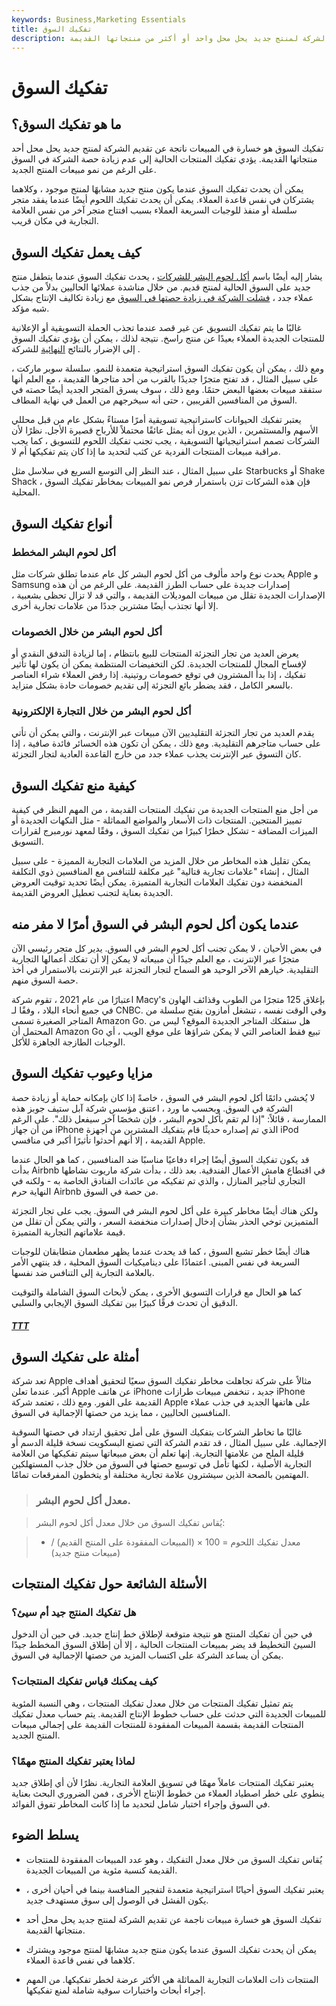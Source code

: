 ```yaml
---
keywords: Business,Marketing Essentials
title: تفكيك السوق
description: تفكيك السوق هو خسارة في المبيعات ناتجة عن إدخال الشركة لمنتج جديد يحل محل واحد أو أكثر من منتجاتها القديمة.
---
```


# تفكيك السوق
## ما هو تفكيك السوق؟

تفكيك السوق هو خسارة في المبيعات ناتجة عن تقديم الشركة لمنتج جديد يحل محل أحد منتجاتها القديمة. يؤدي تفكيك المنتجات الحالية إلى عدم زيادة حصة الشركة في السوق على الرغم من نمو مبيعات المنتج الجديد.

يمكن أن يحدث تفكيك السوق عندما يكون منتج جديد مشابهًا لمنتج موجود ، وكلاهما يشتركان في نفس قاعدة العملاء. يمكن أن يحدث تفكيك اللحوم أيضًا عندما يفقد متجر سلسلة أو منفذ للوجبات السريعة العملاء بسبب افتتاح متجر آخر من نفس العلامة التجارية في مكان قريب.

## كيف يعمل تفكيك السوق

يشار إليه أيضًا باسم [أكل لحوم البشر للشركات](/corporatecannibalism) ، يحدث تفكيك السوق عندما يتطفل منتج جديد على السوق الحالية لمنتج قديم. من خلال مناشدة عملائها الحاليين بدلاً من جذب عملاء جدد ، [فشلت الشركة في زيادة حصتها في السوق](/dog) مع زيادة تكاليف الإنتاج بشكل شبه مؤكد.

غالبًا ما يتم تفكيك التسويق عن غير قصد عندما تجذب الحملة التسويقية أو الإعلانية للمنتجات الجديدة العملاء بعيدًا عن منتج راسخ. نتيجة لذلك ، يمكن أن يؤدي تفكيك السوق إلى الإضرار بالنتائج [النهائية](/bottomline) للشركة .

ومع ذلك ، يمكن أن يكون تفكيك السوق استراتيجية متعمدة للنمو. سلسلة سوبر ماركت ، على سبيل المثال ، قد تفتح متجرًا جديدًا بالقرب من أحد متاجرها القديمة ، مع العلم أنها ستفقد مبيعات بعضها البعض حتمًا. ومع ذلك ، سوف يسرق المتجر الجديد أيضًا حصته في السوق من المنافسين القريبين ، حتى أنه سيخرجهم من العمل في نهاية المطاف.

يعتبر تفكيك الحيوانات كاستراتيجية تسويقية أمرًا مستاءً بشكل عام من قبل محللي الأسهم والمستثمرين ، الذين يرون أنه يمثل عائقًا محتملاً للأرباح قصيرة الأجل. نظرًا لأن الشركات تصمم استراتيجياتها التسويقية ، يجب تجنب تفكيك اللحوم للتسويق ، كما يجب مراقبة مبيعات المنتجات الفردية عن كثب لتحديد ما إذا كان يتم تفكيكها أم لا.

على سبيل المثال ، عند النظر إلى التوسع السريع في سلاسل مثل Starbucks أو Shake Shack ، فإن هذه الشركات تزن باستمرار فرص نمو المبيعات بمخاطر تفكيك السوق المحلية.

## أنواع تفكيك السوق

### أكل لحوم البشر المخطط

يحدث نوع واحد مألوف من أكل لحوم البشر كل عام عندما تطلق شركات مثل Apple و Samsung إصدارات جديدة على حساب الطرز القديمة. على الرغم من أن هذه الإصدارات الجديدة تقلل من مبيعات الموديلات القديمة ، والتي قد لا تزال تحظى بشعبية ، إلا أنها تجتذب أيضًا مشترين جددًا من علامات تجارية أخرى.

### أكل لحوم البشر من خلال الخصومات

يعرض العديد من تجار التجزئة المنتجات للبيع بانتظام ، إما لزيادة التدفق النقدي أو لإفساح المجال للمنتجات الجديدة. لكن التخفيضات المنتظمة يمكن أن يكون لها تأثير تفكيك ، إذا بدأ المشترون في توقع خصومات روتينية. إذا رفض العملاء شراء العناصر بالسعر الكامل ، فقد يضطر بائع التجزئة إلى تقديم خصومات حادة بشكل متزايد.

### أكل لحوم البشر من خلال التجارة الإلكترونية

يقدم العديد من تجار التجزئة التقليديين الآن مبيعات عبر الإنترنت ، والتي يمكن أن تأتي على حساب متاجرهم التقليدية. ومع ذلك ، يمكن أن تكون هذه الخسائر فائدة صافية ، إذا كان التسوق عبر الإنترنت يجذب عملاء جدد من خارج القاعدة العادية لتجار التجزئة.

## كيفية منع تفكيك السوق

من أجل منع المنتجات الجديدة من تفكيك المنتجات القديمة ، من المهم النظر في كيفية تمييز المنتجين. المنتجات ذات الأسعار والمواضع المماثلة - مثل النكهات الجديدة أو الميزات المضافة - تشكل خطرًا كبيرًا من تفكيك السوق ، وفقًا لمعهد نورمبرج لقرارات التسويق.

يمكن تقليل هذه المخاطر من خلال المزيد من العلامات التجارية المميزة - على سبيل المثال ، إنشاء "علامات تجارية قتالية" غير مكلفة للتنافس مع المنافسين ذوي التكلفة المنخفضة دون تفكيك العلامات التجارية المتميزة. يمكن أيضًا تحديد توقيت العروض الجديدة بعناية لتجنب تعطيل العروض القديمة.

## عندما يكون أكل لحوم البشر في السوق أمرًا لا مفر منه

في بعض الأحيان ، لا يمكن تجنب أكل لحوم البشر في السوق. يدير كل متجر رئيسي الآن متجرًا عبر الإنترنت ، مع العلم جيدًا أن مبيعاته لا يمكن إلا أن تفكك أعمالها التجارية التقليدية. خيارهم الآخر الوحيد هو السماح لتجار التجزئة عبر الإنترنت بالاستمرار في أخذ حصة السوق منهم.

اعتبارًا من عام 2021 ، تقوم شركة Macy's بإغلاق 125 متجرًا من الطوب وقذائف الهاون في جميع أنحاء البلاد ، وفقًا لـ CNBC. وفي الوقت نفسه ، تنشغل أمازون بفتح سلسلة من المتاجر الصغيرة تسمى Amazon Go. هل ستفكك المتاجر الجديدة الموقع؟ ليس من المحتمل أن Amazon Go تبيع فقط العناصر التي لا يمكن شراؤها على موقع الويب ، أي الوجبات الطازجة الجاهزة للأكل.

## مزايا وعيوب تفكيك السوق

لا يُخشى دائمًا أكل لحوم البشر في السوق ، خاصةً إذا كان بإمكانه حماية أو زيادة حصة الشركة في السوق. وبحسب ما ورد ، اعتنق مؤسس شركة آبل ستيف جوبز هذه الممارسة ، قائلاً: "إذا لم تقم بأكل لحوم البشر ، فإن شخصًا آخر سيفعل ذلك". على الرغم من أن جهاز iPhone الذي تم إصداره حديثًا قام بتفكيك المشترين من أجهزة iPod القديمة ، إلا أنهم أحدثوا تأثيرًا أكبر في منافسي Apple.

قد يكون تفكيك السوق أيضًا إجراء دفاعيًا مناسبًا ضد المنافسين ، كما هو الحال عندما بدأت Airbnb في اقتطاع هامش الأعمال الفندقية. بعد ذلك ، بدأت شركة ماريوت نشاطها التجاري لتأجير المنازل ، والذي تم تفكيكه من عائدات الفنادق الخاصة به - ولكنه في النهاية حرم Airbnb من حصة في السوق.

ولكن هناك أيضًا مخاطر كبيرة على أكل لحوم البشر في السوق. يجب على تجار التجزئة المتميزين توخي الحذر بشأن إدخال إصدارات منخفضة السعر ، والتي يمكن أن تقلل من قيمة علاماتهم التجارية المتميزة.

هناك أيضًا خطر تشبع السوق ، كما قد يحدث عندما يظهر مطعمان متطابقان للوجبات السريعة في نفس المبنى. اعتمادًا على ديناميكيات السوق المحلية ، قد ينتهي الأمر بالعلامة التجارية إلى التنافس ضد نفسها.

كما هو الحال مع قرارات التسويق الأخرى ، يمكن لأبحاث السوق الشاملة والتوقيت الدقيق أن تحدث فرقًا كبيرًا بين تفكيك السوق الإيجابي والسلبي.

<h5> <a href=""> TTT </a> </h5>

## أمثلة على تفكيك السوق

تعد شركة Apple مثالاً على شركة تجاهلت مخاطر تفكيك السوق سعيًا لتحقيق أهداف أكبر. عندما تعلن Apple عن هاتف iPhone جديد ، تنخفض مبيعات طرازات iPhone القديمة على الفور. ومع ذلك ، تعتمد شركة Apple على هاتفها الجديد في جذب عملاء المنافسين الحاليين ، مما يزيد من حصتها الإجمالية في السوق.

غالبًا ما تخاطر الشركات بتفكيك السوق على أمل تحقيق ارتداد في حصتها السوقية الإجمالية. على سبيل المثال ، قد تقدم الشركة التي تصنع البسكويت نسخة قليلة الدسم أو قليلة الملح من علامتها التجارية. إنها تعلم أن بعض مبيعاتها سيتم تفكيكها من العلامة التجارية الأصلية ، لكنها تأمل في توسيع حصتها في السوق من خلال جذب المستهلكين المهتمين بالصحة الذين سيشترون علامة تجارية مختلفة أو يتخطون المفرقعات تمامًا.

> ### معدل أكل لحوم البشر.

> يُقاس تفكيك السوق من خلال معدل أكل لحوم البشر:

>

>

>

> - معدل تفكيك اللحوم = 100 × (المبيعات المفقودة على المنتج القديم) / (مبيعات منتج جديد)

>

>

## الأسئلة الشائعة حول تفكيك المنتجات

### هل تفكيك المنتج جيد أم سيئ؟

في حين أن تفكيك المنتج هو نتيجة متوقعة لإطلاق خط إنتاج جديد. في حين أن الدخول السيئ التخطيط قد يضر بمبيعات المنتجات الحالية ، إلا أن إطلاق السوق المخطط جيدًا يمكن أن يساعد الشركة على اكتساب المزيد من حصتها الإجمالية في السوق.

### كيف يمكنك قياس تفكيك المنتجات؟

يتم تمثيل تفكيك المنتجات من خلال معدل تفكيك المنتجات ، وهي النسبة المئوية للمبيعات الجديدة التي حدثت على حساب خطوط الإنتاج القديمة. يتم حساب معدل تفكيك المنتجات القديمة بقسمة المبيعات المفقودة للمنتجات القديمة على إجمالي مبيعات المنتج الجديد.

### لماذا يعتبر تفكيك المنتج مهمًا؟

يعتبر تفكيك المنتجات عاملاً مهمًا في تسويق العلامة التجارية. نظرًا لأن أي إطلاق جديد ينطوي على خطر اصطياد العملاء من خطوط الإنتاج الأخرى ، فمن الضروري البحث بعناية في السوق وإجراء اختبار شامل لتحديد ما إذا كانت المخاطر تفوق الفوائد.

## يسلط الضوء

- يُقاس تفكيك السوق من خلال معدل التفكيك ، وهو عدد المبيعات المفقودة للمنتجات القديمة كنسبة مئوية من المبيعات الجديدة.

- يعتبر تفكيك السوق أحيانًا استراتيجية متعمدة لتفجير المنافسة بينما في أحيان أخرى ، يكون الفشل في الوصول إلى سوق مستهدف جديد.

- تفكيك السوق هو خسارة مبيعات ناجمة عن تقديم الشركة لمنتج جديد يحل محل أحد منتجاتها القديمة.

- يمكن أن يحدث تفكيك السوق عندما يكون منتج جديد مشابهًا لمنتج موجود ويشترك كلاهما في نفس قاعدة العملاء.

- المنتجات ذات العلامات التجارية المماثلة هي الأكثر عرضة لخطر تفكيكها. من المهم إجراء أبحاث واختبارات سوقية شاملة لمنع تفكيكها.

